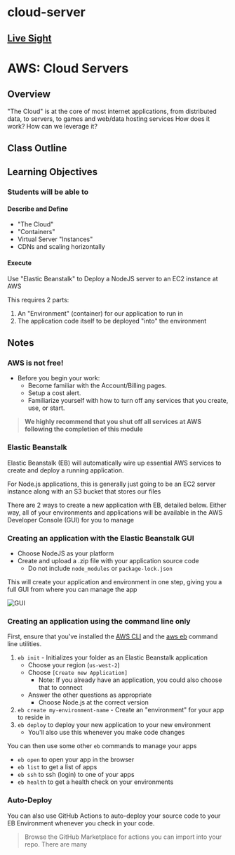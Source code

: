 # cloud-server

## [Live Sight]()

# AWS: Cloud Servers

## Overview

"The Cloud" is at the core of most internet applications, from distributed data, to servers, to games and web/data hosting services How does it work? How can we leverage it?

## Class Outline

<!-- To Be Completed By Instructor -->

## Learning Objectives

### Students will be able to

#### Describe and Define

- "The Cloud"
- "Containers"
- Virtual Server "Instances"
- CDNs and scaling horizontally

#### Execute

Use "Elastic Beanstalk" to Deploy a NodeJS server to an EC2 instance at AWS

This requires 2 parts:

1. An "Environment" (container) for our application to run in
1. The application code itself to be deployed "into" the environment

## Notes

### AWS is not free!

- Before you begin your work:
  - Become familiar with the Account/Billing pages.
  - Setup a cost alert.
  - Familiarize yourself with how to turn off any services that you create, use, or start.

> **We highly recommend that you shut off all services at AWS following the completion of this module**
### Elastic Beanstalk

Elastic Beanstalk (EB) will automatically wire up essential AWS services to create and deploy a running application.

For Node.js applications, this is generally just going to be an EC2 server instance along with an S3 bucket that stores our files

There are 2 ways to create a new application with EB, detailed below. Either way, all of your environments and applications will be available in the AWS Developer Console (GUI) for you to manage

### Creating an application with the Elastic Beanstalk GUI

- Choose NodeJS as your platform
- Create and upload a .zip file with your application source code
  - Do not include `node_modules` or `package-lock.json`

This will create your application and environment in one step, giving you a full GUI from where you can manage the app

![GUI](./assets/eb-gui.png)

### Creating an application using the command line only

First, ensure that you've installed the [AWS CLI](https://docs.aws.amazon.com/cli/latest/userguide/cli-chap-install.html) and the [aws eb](https://docs.aws.amazon.com/elasticbeanstalk/latest/dg/eb-cli3-install.html) command line utilities.

1. `eb init` - Initializes your folder as an Elastic Beanstalk application
   - Choose your region (`us-west-2`)
   - Choose `[Create new Application]`
     - Note: If you already have an application, you could also choose that to connect
   - Answer the other questions as appropriate
     - Choose Node.js at the correct version
1. `eb create my-environment-name` - Create an "environment" for your app to reside in
1. `eb deploy` to deploy your new application to your new environment
   - You'll also use this whenever you make code changes

You can then use some other `eb` commands to manage your apps

- `eb open` to open your app in the browser
- `eb list` to get a list of apps
- `eb ssh` to ssh (login) to one of your apps
- `eb health` to get a health check on  your environments

### Auto-Deploy

You can also use GitHub Actions to auto-deploy your source code to your EB Environment whenever you check in your code.

> Browse the GitHub Marketplace for actions you can import into your repo. There are many